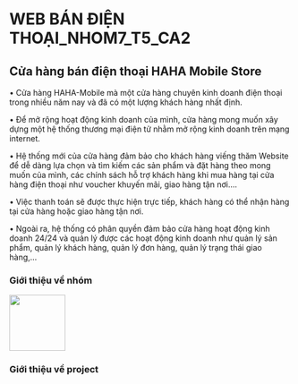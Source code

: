 # WEB BÁN ĐIỆN THOẠI_NHOM7_T5_CA2
<h2>Cửa hàng bán điện thoại HAHA Mobile Store</h2>
<p>	•	Cửa hàng HAHA-Mobile mà một cửa hàng chuyên kinh doanh điện thoại trong nhiều năm nay và đã có một lượng khách hàng nhất định.</p>
<p>	•	Để mở rộng hoạt động kinh doanh của mình, cửa hàng mong muốn xây dựng một hệ thống thương mại điện tử nhằm mở rộng kinh doanh trên mạng internet. </p>
<p>	•	Hệ thống mới của cửa hàng đảm bảo cho khách hàng viếng thăm Website để dễ dàng lựa chọn và tìm kiếm các sản phẩm và đặt hàng theo mong muốn của mình, các chính sách hỗ trợ khách hàng khi mua hàng tại cửa hàng điện thoại như voucher khuyến mãi, giao hàng tận nơi.... </p>
<p>	•	Việc thanh toán sẽ được thực hiện trực tiếp, khách hàng có thể nhận hàng tại cửa hàng hoặc giao hàng tận nơi. </p>
<p>	•	Ngoài ra, hệ thống có phân quyền đảm bảo cửa hàng hoạt động kinh doanh 24/24 và quản lý được các hoạt động kinh doanh như quản lý sản phẩm, quản lý khách hàng, quản lý đơn hàng, quản lý trạng thái giao hàng,...</p>
<h3>Giới thiệu về nhóm </h3>
<img src="https://www.facebook.com/photo/?fbid=292116930316030&set=a.292116993649357" alt="" style="height:100px">
<h3>Giới thiệu về project</h3>
		
				
